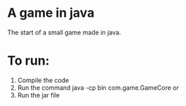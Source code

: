 # A game in java

The start of a small game made in java.

# To run:
1. Compile the code
2. Run the command java -cp bin com.game.GameCore
or
1. Run the jar file

